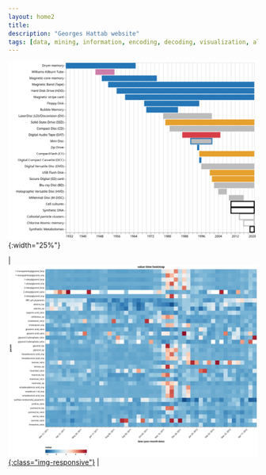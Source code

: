 ```yaml
---
layout: home2
title:
description: "Georges Hattab website"
tags: [data, mining, information, encoding, decoding, visualization, algorithm, responsive, research, meaning, design]
---
```


![](/images/home/anzel1.svg "Timeline of Storage Media and their Usage"){:width="25%"}

| [![](/images/home/anzel2.svg "Metabolite and physico-chemical values over time (Anžel _et al._, 2022)"){:class="img-responsive"}](https://doi.org/10.1016/j.csbj.2022.02.012) |


<br>
